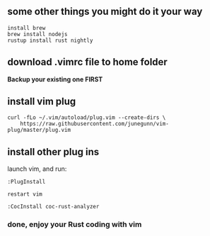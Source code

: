 ## some other things you might do it your way
```shell
install brew
brew install nodejs
rustup install rust nightly
```

## download .vimrc file to home folder
  **Backup your existing one FIRST**

## install vim plug
```shell
curl -fLo ~/.vim/autoload/plug.vim --create-dirs \
    https://raw.githubusercontent.com/junegunn/vim-plug/master/plug.vim

```

## install other plug ins
launch vim, and run:
```
:PlugInstall

restart vim

:CocInstall coc-rust-analyzer
```

### done, enjoy your Rust coding with vim
